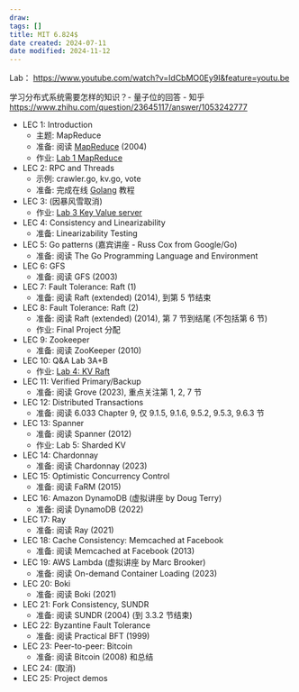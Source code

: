 ```yaml
---
draw:
tags: []
title: MIT 6.824$
date created: 2024-07-11
date modified: 2024-11-12
---
```


Lab：
https://www.youtube.com/watch?v=IdCbMO0Ey9I&feature=youtu.be

学习分布式系统需要怎样的知识？- 量子位的回答 - 知乎  
https://www.zhihu.com/question/23645117/answer/1053242777

- LEC 1: Introduction
    - 主题: MapReduce
    - 准备: 阅读 [MapReduce](MapReduce.md) (2004)
    - 作业: [Lab 1 MapReduce](Lab%201%20MapReduce.md)
- LEC 2: RPC and Threads
    - 示例: crawler.go, kv.go, vote
    - 准备: 完成在线 [Golang](Golang.md) 教程
- LEC 3: (因暴风雪取消)
    - 作业: [Lab 3 Key Value server](Lab%203%20Key%20Value%20server.md)
- LEC 4: Consistency and Linearizability
    - 准备: Linearizability Testing
- LEC 5: Go patterns (嘉宾讲座 - Russ Cox from Google/Go)
    - 准备: 阅读 The Go Programming Language and Environment
- LEC 6: GFS
    - 准备: 阅读 GFS (2003)
- LEC 7: Fault Tolerance: Raft (1)
    - 准备: 阅读 Raft (extended) (2014), 到第 5 节结束
- LEC 8: Fault Tolerance: Raft (2)
    - 准备: 阅读 Raft (extended) (2014), 第 7 节到结尾 (不包括第 6 节)
    - 作业: Final Project 分配
- LEC 9: Zookeeper
    - 准备: 阅读 ZooKeeper (2010)
- LEC 10: Q&A Lab 3A+B
    - 作业: [Lab 4: KV Raft](Lab%204:%20KV%20Raft)
- LEC 11: Verified Primary/Backup
    - 准备: 阅读 Grove (2023), 重点关注第 1, 2, 7 节
- LEC 12: Distributed Transactions
    - 准备: 阅读 6.033 Chapter 9, 仅 9.1.5, 9.1.6, 9.5.2, 9.5.3, 9.6.3 节
- LEC 13: Spanner
    - 准备: 阅读 Spanner (2012)
    - 作业: Lab 5: Sharded KV
- LEC 14: Chardonnay
    - 准备: 阅读 Chardonnay (2023)
- LEC 15: Optimistic Concurrency Control
    - 准备: 阅读 FaRM (2015)
- LEC 16: Amazon DynamoDB (虚拟讲座 by Doug Terry)
    - 准备: 阅读 DynamoDB (2022)
- LEC 17: Ray
    - 准备: 阅读 Ray (2021)
- LEC 18: Cache Consistency: Memcached at Facebook
    - 准备: 阅读 Memcached at Facebook (2013)
- LEC 19: AWS Lambda (虚拟讲座 by Marc Brooker)
    - 准备: 阅读 On-demand Container Loading (2023)
- LEC 20: Boki
    - 准备: 阅读 Boki (2021)
- LEC 21: Fork Consistency, SUNDR
    - 准备: 阅读 SUNDR (2004) (到 3.3.2 节结束)
- LEC 22: Byzantine Fault Tolerance
    - 准备: 阅读 Practical BFT (1999)
- LEC 23: Peer-to-peer: Bitcoin
    - 准备: 阅读 Bitcoin (2008) 和总结
- LEC 24: (取消)
- LEC 25: Project demos
